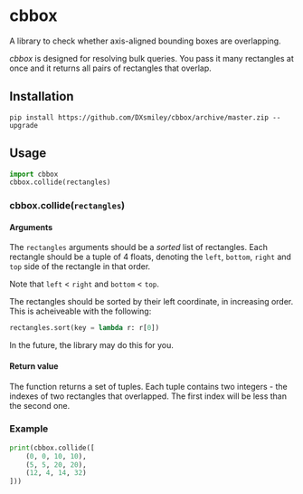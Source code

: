 # cbbox

A library to check whether axis-aligned bounding boxes are overlapping.

*cbbox* is designed for resolving bulk queries. You pass it many rectangles at once and it returns all pairs of rectangles that overlap.

## Installation

	pip install https://github.com/DXsmiley/cbbox/archive/master.zip --upgrade

## Usage

```python
import cbbox
cbbox.collide(rectangles)
```

### cbbox.collide(`rectangles`)

#### Arguments

The `rectangles` arguments should be a *sorted* list of rectangles. Each rectangle should be a tuple of 4 floats, denoting the `left`, `bottom`, `right` and `top` side of the rectangle in that order.

Note that `left` < `right` and `bottom` < `top`.

The rectangles should be sorted by their left coordinate, in increasing order. This is acheiveable with the following:

```python
rectangles.sort(key = lambda r: r[0])
```

In the future, the library may do this for you.

#### Return value

The function returns a set of tuples. Each tuple contains two integers - the indexes of two rectangles that overlapped. The first index will be less than the second one.

### Example

```python
print(cbbox.collide([
	(0, 0, 10, 10),
	(5, 5, 20, 20),
	(12, 4, 14, 32)
]))
```
